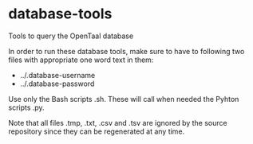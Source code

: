 database-tools
==============

Tools to query the OpenTaal database

In order to run these database tools, make sure to have to following two files with appropriate one word text in them:
- ../.database-username
- ../.database-password

Use only the Bash scripts .sh. These will call when needed the Pyhton scripts .py.

Note that all files .tmp, .txt, .csv and .tsv are ignored by the source repository since they can be regenerated at any time.
